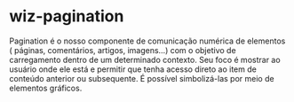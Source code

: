 # wiz-pagination
Pagination é o nosso componente de comunicação numérica de elementos ( páginas, comentários, artigos, imagens…) com o objetivo de carregamento dentro de um determinado contexto. Seu foco é mostrar ao usuário onde ele está e permitir que tenha acesso direto ao item de conteúdo anterior ou subsequente. É possível simbolizá-las por meio de elementos gráficos.
